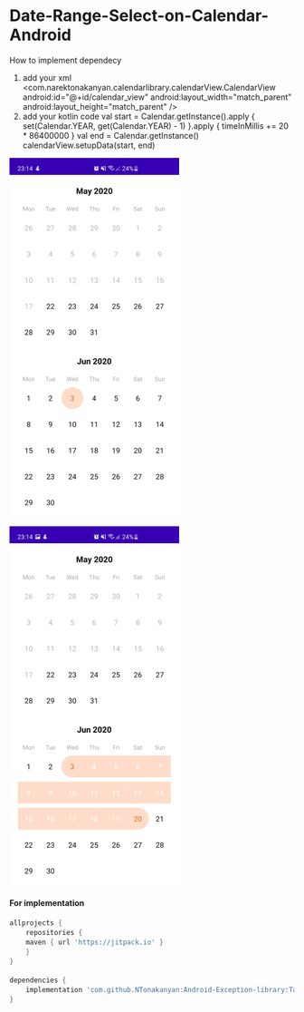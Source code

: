 # Date-Range-Select-on-Calendar-Android

How to implement dependecy

1. add your xml 
     <com.narektonakanyan.calendarlibrary.calendarView.CalendarView
        android:id="@+id/calendar_view"
        android:layout_width="match_parent"
        android:layout_height="match_parent" />
2. add your kotlin code
            val start = Calendar.getInstance().apply { set(Calendar.YEAR, get(Calendar.YEAR) - 1) }.apply { timeInMillis += 20 * 86400000 }
            val end = Calendar.getInstance()
            calendarView.setupData(start, end)        

![Alt text](static/screen_1.jpg "Optional Title")

![Alt text](static/screen_2.jpg "Optional Title")

####  For implementation

```gradle
allprojects {
    repositories {
	maven { url 'https://jitpack.io' }
    }
}
	
dependencies {
	implementation 'com.github.NTonakanyan:Android-Exception-library:Tag'
}
```
